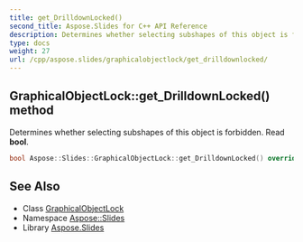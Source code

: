 ```yaml
---
title: get_DrilldownLocked()
second_title: Aspose.Slides for C++ API Reference
description: Determines whether selecting subshapes of this object is forbidden. Read bool.
type: docs
weight: 27
url: /cpp/aspose.slides/graphicalobjectlock/get_drilldownlocked/
---
```

## GraphicalObjectLock::get_DrilldownLocked() method


Determines whether selecting subshapes of this object is forbidden. Read **bool**.

```cpp
bool Aspose::Slides::GraphicalObjectLock::get_DrilldownLocked() override
```

## See Also

* Class [GraphicalObjectLock](./)
* Namespace [Aspose::Slides](../)
* Library [Aspose.Slides](../../)